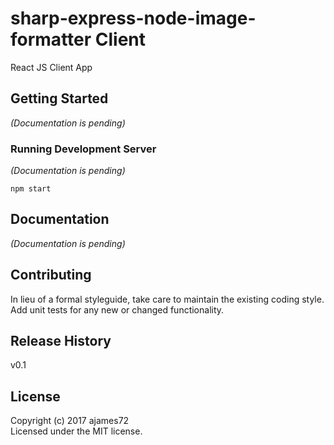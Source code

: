 # sharp-express-node-image-formatter Client

React JS Client App

## Getting Started

_(Documentation is pending)_

### Running Development Server

_(Documentation is pending)_

`npm start`

## Documentation

_(Documentation is pending)_

## Contributing
In lieu of a formal styleguide, take care to maintain the existing coding style. Add unit tests for any new or changed functionality.


## Release History
v0.1

## License
Copyright (c) 2017 ajames72  
Licensed under the MIT license.